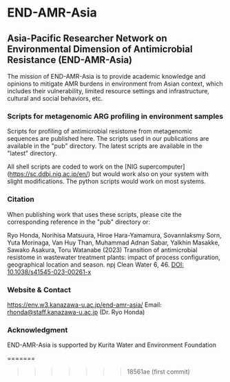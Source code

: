 # END-AMR-Asia
## Asia-Pacific Researcher Network on Environmental Dimension of Antimicrobial Resistance (END-AMR-Asia)
The mission of END-AMR-Asia is to provide academic knowledge and opinions to mitigate AMR burdens in environment from Asian context, which includes their vulnerability, limited resource settings and infrastructure, cultural and social behaviors, etc. 

### Scripts for metagenomic ARG profiling in environment samples
Scripts for profiling of antimicrobial resistome from metagenomic sequences are published here. The scripts used in our publications are available in the "pub" directory. The latest scripts are available in the "latest" directory. 

All shell scripts are coded to work on the [NIG supercomputer] (https://sc.ddbj.nig.ac.jp/en/) but would work also on your system with slight modifications. The python scripts would work on most systems.

### Citation
When publishing work that uses these scripts, please cite the corresponding reference in the "pub" directory or:

Ryo Honda, Norihisa Matsuura, Hiroe Hara-Yamamura, Sovannlaksmy Sorn, Yuta Morinaga, Van Huy Than, Muhammad Adnan Sabar, Yalkhin Masakke, Sawako Asakura, Toru Watanabe (2023) Transition of antimicrobial resistome in wastewater treatment plants: impact of process configuration, geographical location and season. npj Clean Water 6, 46. [DOI: 10.1038/s41545-023-00261-x](https://doi.org/10.1038/s41545-023-00261-x)

### Website & Contact
https://env.w3.kanazawa-u.ac.jp/end-amr-asia/
Email: rhonda@staff.kanazawa-u.ac.jp (Dr. Ryo Honda)

### Acknowledgment
END-AMR-Asia is supported by Kurita Water and Environment Foundation

=======
>>>>>>> 18561ae (first commit)
